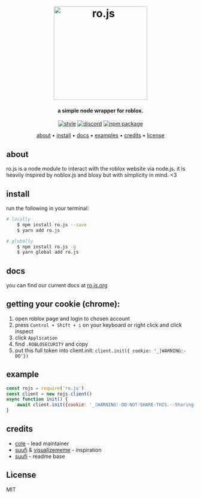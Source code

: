 <h1 align="center">
    <img src="https://raw.githubusercontent.com/coleiscoolig/ro.js/main/rojs.png?token=AJTZHS7OQJRAYNSV7ISFLA3AL27EQ" alt="ro.js" width="250"/>
    <br>
</h1>

<h4 align="center">a simple node wrapper for roblox.</h4>

<p align="center">
    <a href="https://standardjs.com"><img src="https://img.shields.io/badge/code_style-standard-blue.svg?style=flat-square" alt="style"/></a>
    <a href="https://discord.gg/WK2qTecTkJ"><img src="https://img.shields.io/badge/discord-ro.js-blue.svg?style=flat-square" alt="discord"></a>
    <a href="https://npmjs.org/ro.js"><img src="https://img.shields.io/npm/v/ro.js.svg?style=flat-square" alt="npm package"></a>
    <!-- <a href="https://travis-ci.org/suufi/noblox.js"><img src="https://img.shields.io/travis/suufi/noblox.js/master.svg?style=flat-square" alt="Travis Build Status"/></a></a> -->
</p>

<p align="center">
  <a href="#about">about</a> •
  <a href="#install">install</a> •
  <a href="#docs">docs</a> •
  <a href="https://github.com/suufi/noblox.js/tree/master/examples">examples</a> •
  <a href="#credits">credits</a> •
  <a href="#license">license</a>
</p>

## about

ro.js is a node module to interact with the roblox website via node.js. it is heavily inspired by noblox.js and bloxy but with simplicity in mind. <3

## install

run the following in your terminal:
```bash
# locally
    $ npm install ro.js --save
    $ yarn add ro.js

# globally
    $ npm install ro.js -g
    $ yarn global add ro.js
```

## docs

you can find our current docs at [ro.js.org](https://ro.js.org/)
    
## getting your cookie (chrome):

1. open roblox page and login to chosen account
2. press `Control + Shift + i` on your keyboard or right click and click inspect
3. click `Application`
4. find `.ROBLOSECURITY` and copy
5. put this full token into client.init: `client.init({ cookie: '_|WARNING:-DO'})`
    
## example

```js
const rojs = require('ro.js')
const client = new rojs.client()
async function init() {
    await client.init({cookie: '_|WARNING:-DO-NOT-SHARE-THIS.--Sharing-this-will-allow-someone-to-log-in-as-you-and-to-steal-your-ROBUX-and-items.|_12345678901234567890'})
}
```

## credits

* [cole](https://github.com/suufi) - lead maintainer
* [suufi](https://github.com/suufi) & [visualizememe](https://github.com/Visualizememe) - inspiration
* [suufi](https://github.com/coleiscoolig) - readme base

## License

MIT